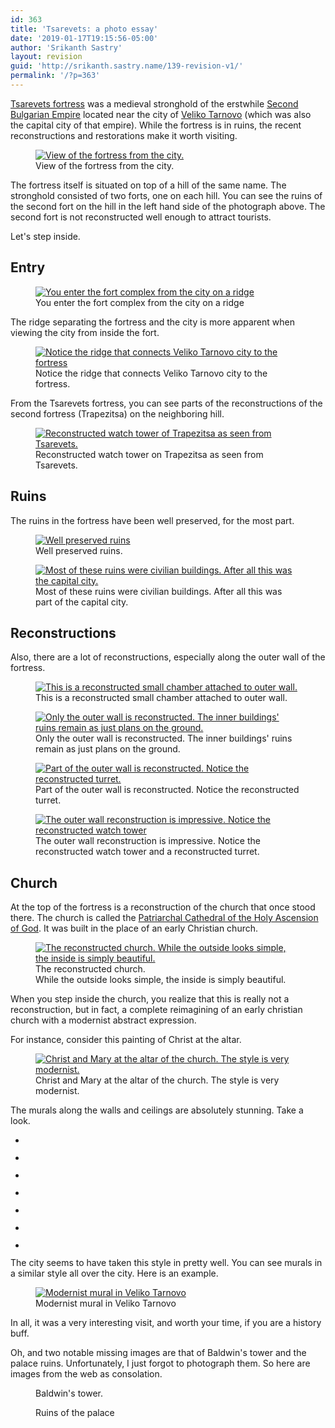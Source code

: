 ```yaml
---
id: 363
title: 'Tsarevets: a photo essay'
date: '2019-01-17T19:15:56-05:00'
author: 'Srikanth Sastry'
layout: revision
guid: 'http://srikanth.sastry.name/139-revision-v1/'
permalink: '/?p=363'
---
```


<!-- wp:paragraph {"className":"firstHeading"} -->
<p class="firstHeading"><a href="https://en.wikipedia.org/wiki/Tsarevets_(fortress)">Tsarevets fortress</a> was a medieval stronghold of the erstwhile <a href="https://en.wikipedia.org/wiki/Second_Bulgarian_Empire">Second Bulgarian Empire</a> located near the city of&nbsp;<a href="https://en.wikipedia.org/wiki/Veliko_Tarnovo">Veliko Tarnovo</a>&nbsp;(which was also the capital city of that empire).&nbsp;While the fortress is in ruins, the recent reconstructions and restorations make it worth visiting.</p>
<!-- /wp:paragraph -->

<!-- wp:image {"id":141,"align":"none"} -->
<figure class="wp-block-image alignnone"><a href="http://srikanth.sastry.name/wp-content/uploads/2015/08/IMG_20150829_110825-e1440950848706.jpg"><img src="http://srikanth.sastry.name/wp-content/uploads/2015/08/IMG_20150829_110825-e1440950848706.jpg" alt="View of the fortress from the city." class="wp-image-141"/></a><figcaption>View of the fortress from the city.</figcaption></figure>
<!-- /wp:image -->

<!-- wp:paragraph -->
<p>The fortress itself is situated on top of a hill of the same name. The stronghold consisted of two forts, one on each hill. You can see the ruins of the second fort on the hill in the left hand side of the photograph above. The second fort is not reconstructed well enough to attract tourists.</p>
<!-- /wp:paragraph -->

<!-- wp:paragraph -->
<p>Let's step inside.</p>
<!-- /wp:paragraph -->

<!-- wp:more -->
<!--more-->
<!-- /wp:more -->

<!-- wp:heading -->
<h2>Entry</h2>
<!-- /wp:heading -->

<!-- wp:image {"id":142,"align":"none"} -->
<figure class="wp-block-image alignnone"><a href="http://srikanth.sastry.name/wp-content/uploads/2015/08/IMG_20150829_111416.jpg"><img src="http://srikanth.sastry.name/wp-content/uploads/2015/08/IMG_20150829_111416-1024x760.jpg" alt="You enter the fort complex from the city on a ridge" class="wp-image-142"/></a><figcaption>You enter the fort complex from the city on a ridge</figcaption></figure>
<!-- /wp:image -->

<!-- wp:paragraph -->
<p>The ridge separating the fortress and the city is more apparent when viewing the city from inside the fort.</p>
<!-- /wp:paragraph -->

<!-- wp:image {"id":143,"align":"none"} -->
<figure class="wp-block-image alignnone"><a href="http://srikanth.sastry.name/wp-content/uploads/2015/08/IMG_20150829_112018.jpg"><img src="http://srikanth.sastry.name/wp-content/uploads/2015/08/IMG_20150829_112018-1024x760.jpg" alt="Notice the ridge that connects Veliko Tarnovo city to the fortress" class="wp-image-143"/></a><figcaption>Notice the ridge that connects Veliko Tarnovo city to the fortress.</figcaption></figure>
<!-- /wp:image -->

<!-- wp:paragraph -->
<p>From the Tsarevets fortress, you can see parts of the reconstructions of the second fortress (Trapezitsa) on the neighboring hill.</p>
<!-- /wp:paragraph -->

<!-- wp:image {"id":145,"align":"none"} -->
<figure class="wp-block-image alignnone"><a href="http://srikanth.sastry.name/wp-content/uploads/2015/08/IMG_20150829_112024.jpg"><img src="http://srikanth.sastry.name/wp-content/uploads/2015/08/IMG_20150829_112024-e1440951061942.jpg" alt="Reconstructed watch tower of Trapezitsa as seen from Tsarevets." class="wp-image-145"/></a><figcaption>Reconstructed watch tower on Trapezitsa as seen from Tsarevets.</figcaption></figure>
<!-- /wp:image -->

<!-- wp:heading -->
<h2>Ruins</h2>
<!-- /wp:heading -->

<!-- wp:paragraph -->
<p>The ruins in the fortress have been well preserved, for the most part.</p>
<!-- /wp:paragraph -->

<!-- wp:image {"id":146,"align":"none"} -->
<figure class="wp-block-image alignnone"><a href="http://srikanth.sastry.name/wp-content/uploads/2015/08/IMG_20150829_122506.jpg"><img src="http://srikanth.sastry.name/wp-content/uploads/2015/08/IMG_20150829_122506-e1440951090373.jpg" alt="Well preserved ruins" class="wp-image-146"/></a><figcaption>Well preserved ruins.</figcaption></figure>
<!-- /wp:image -->

<!-- wp:image {"id":147,"align":"none"} -->
<figure class="wp-block-image alignnone"><a href="http://srikanth.sastry.name/wp-content/uploads/2015/08/IMG_20150829_123317-e1440951114883.jpg"><img src="http://srikanth.sastry.name/wp-content/uploads/2015/08/IMG_20150829_123317-e1440951114883.jpg" alt="Most of these ruins were civilian buildings. After all this was the capital city." class="wp-image-147"/></a><figcaption>Most of these ruins were civilian buildings. After all this was part of the capital city.</figcaption></figure>
<!-- /wp:image -->

<!-- wp:heading -->
<h2>Reconstructions</h2>
<!-- /wp:heading -->

<!-- wp:paragraph -->
<p>Also, there are a lot of reconstructions, especially along the outer wall of the fortress.</p>
<!-- /wp:paragraph -->

<!-- wp:image {"id":148,"align":"left"} -->
<div class="wp-block-image"><figure class="alignleft"><a href="http://srikanth.sastry.name/wp-content/uploads/2015/08/IMG_20150829_120235-e1440951134858.jpg"><img src="http://srikanth.sastry.name/wp-content/uploads/2015/08/IMG_20150829_120235-e1440951134858.jpg" alt="This is a reconstructed small chamber attached to outer wall." class="wp-image-148"/></a><figcaption>This is a reconstructed small chamber attached to outer wall.</figcaption></figure></div>
<!-- /wp:image -->

<!-- wp:image {"id":149,"align":"left"} -->
<div class="wp-block-image"><figure class="alignleft"><a href="http://srikanth.sastry.name/wp-content/uploads/2015/08/IMG_20150829_122451-e1440951158106.jpg"><img src="http://srikanth.sastry.name/wp-content/uploads/2015/08/IMG_20150829_122451-e1440951158106.jpg" alt="Only the outer wall is reconstructed. The inner buildings' ruins remain as just plans on the ground." class="wp-image-149"/></a><figcaption>Only the outer wall is reconstructed. The inner buildings' ruins remain as just plans on the ground.</figcaption></figure></div>
<!-- /wp:image -->

<!-- wp:image {"id":150,"align":"left"} -->
<div class="wp-block-image"><figure class="alignleft"><a href="http://srikanth.sastry.name/wp-content/uploads/2015/08/IMG_20150829_122457-e1440951268695.jpg"><img src="http://srikanth.sastry.name/wp-content/uploads/2015/08/IMG_20150829_122457-e1440951268695.jpg" alt="Part of the outer wall is reconstructed. Notice the reconstructed turret." class="wp-image-150"/></a><figcaption>Part of the outer wall is reconstructed. Notice the reconstructed turret.</figcaption></figure></div>
<!-- /wp:image -->

<!-- wp:image {"id":151,"align":"left"} -->
<div class="wp-block-image"><figure class="alignleft"><a href="http://srikanth.sastry.name/wp-content/uploads/2015/08/IMG_20150829_123355.jpg"><img src="http://srikanth.sastry.name/wp-content/uploads/2015/08/IMG_20150829_123355-e1440951294652.jpg" alt="The outer wall reconstruction is impressive. Notice the reconstructed watch tower" class="wp-image-151"/></a><figcaption>The outer wall reconstruction is impressive. Notice the reconstructed watch tower and a reconstructed turret.</figcaption></figure></div>
<!-- /wp:image -->

<!-- wp:heading -->
<h2>Church</h2>
<!-- /wp:heading -->

<!-- wp:paragraph -->
<p>At the top of the fortress is a reconstruction of the church that once stood there. The church is called the <a href="https://en.wikipedia.org/wiki/Patriarchal_Cathedral_of_the_Holy_Ascension_of_God">Patriarchal Cathedral of the Holy Ascension of God</a>. It was built in the place of an early Christian church.</p>
<!-- /wp:paragraph -->

<!-- wp:image {"id":152,"align":"none"} -->
<figure class="wp-block-image alignnone"><a href="http://srikanth.sastry.name/wp-content/uploads/2015/08/IMG_20150829_115024-e1440951320333.jpg"><img src="http://srikanth.sastry.name/wp-content/uploads/2015/08/IMG_20150829_115024-e1440951320333.jpg" alt="The reconstructed church. While the outside looks simple, the inside is simply beautiful." class="wp-image-152"/></a><figcaption>The reconstructed church. <br>While the outside looks simple, the inside is simply beautiful.</figcaption></figure>
<!-- /wp:image -->

<!-- wp:paragraph -->
<p>When you step inside the church, you realize that this is really not a reconstruction, but in fact, a complete reimagining of an early christian church with a modernist abstract expression.</p>
<!-- /wp:paragraph -->

<!-- wp:paragraph -->
<p>For instance, consider this painting of Christ&nbsp;at the altar.</p>
<!-- /wp:paragraph -->

<!-- wp:image {"id":153,"align":"none"} -->
<figure class="wp-block-image alignnone"><a href="http://srikanth.sastry.name/wp-content/uploads/2015/08/IMG_20150829_113900.jpg"><img src="http://srikanth.sastry.name/wp-content/uploads/2015/08/IMG_20150829_113900-760x1024.jpg" alt="Christ and Mary at the altar of the church. The style is very modernist." class="wp-image-153"/></a><figcaption>Christ and Mary at the altar of the church. The style is very modernist.</figcaption></figure>
<!-- /wp:image -->

<!-- wp:paragraph -->
<p>The murals along the walls and ceilings are absolutely stunning. Take a look.</p>
<!-- /wp:paragraph -->

<!-- wp:gallery {"ids":[160,159,158,157,156,155,154]} -->
<ul class="wp-block-gallery columns-3 is-cropped"><li class="blocks-gallery-item"><figure><img src="http://srikanth.sastry.name/wp-content/uploads/2015/08/IMG_20150829_114523-760x1024.jpg" alt="" data-id="160" data-link="http://srikanth.sastry.name/tsarevets-a-photo-essay/img_20150829_114523/" class="wp-image-160"/></figure></li><li class="blocks-gallery-item"><figure><img src="http://srikanth.sastry.name/wp-content/uploads/2015/08/IMG_20150829_114123-e1440929171895-1024x760.jpg" alt="" data-id="159" data-link="http://srikanth.sastry.name/tsarevets-a-photo-essay/img_20150829_114123/" class="wp-image-159"/></figure></li><li class="blocks-gallery-item"><figure><img src="http://srikanth.sastry.name/wp-content/uploads/2015/08/IMG_20150829_114056-760x1024.jpg" alt="" data-id="158" data-link="http://srikanth.sastry.name/tsarevets-a-photo-essay/img_20150829_114056/" class="wp-image-158"/></figure></li><li class="blocks-gallery-item"><figure><img src="http://srikanth.sastry.name/wp-content/uploads/2015/08/IMG_20150829_114014-760x1024.jpg" alt="" data-id="157" data-link="http://srikanth.sastry.name/tsarevets-a-photo-essay/img_20150829_114014/" class="wp-image-157"/></figure></li><li class="blocks-gallery-item"><figure><img src="http://srikanth.sastry.name/wp-content/uploads/2015/08/IMG_20150829_113946-760x1024.jpg" alt="" data-id="156" data-link="http://srikanth.sastry.name/tsarevets-a-photo-essay/img_20150829_113946/" class="wp-image-156"/></figure></li><li class="blocks-gallery-item"><figure><img src="http://srikanth.sastry.name/wp-content/uploads/2015/08/IMG_20150829_113921-760x1024.jpg" alt="" data-id="155" data-link="http://srikanth.sastry.name/tsarevets-a-photo-essay/img_20150829_113921/" class="wp-image-155"/></figure></li><li class="blocks-gallery-item"><figure><img src="http://srikanth.sastry.name/wp-content/uploads/2015/08/IMG_20150829_113833-760x1024.jpg" alt="" data-id="154" data-link="http://srikanth.sastry.name/tsarevets-a-photo-essay/img_20150829_113833/" class="wp-image-154"/></figure></li></ul>
<!-- /wp:gallery -->

<!-- wp:paragraph -->
<p>The city seems to have taken this style in pretty well. You can see murals in a similar style all over the city. Here is an example.</p>
<!-- /wp:paragraph -->

<!-- wp:image {"id":163,"align":"none"} -->
<figure class="wp-block-image alignnone"><a href="http://srikanth.sastry.name/wp-content/uploads/2015/08/IMG_20150829_110451.jpg"><img src="http://srikanth.sastry.name/wp-content/uploads/2015/08/IMG_20150829_110451-e1440951390918.jpg" alt="Modernist mural in Veliko Tarnovo" class="wp-image-163"/></a><figcaption>Modernist mural in Veliko Tarnovo</figcaption></figure>
<!-- /wp:image -->

<!-- wp:paragraph -->
<p>In all, it was a very interesting visit, and worth your time, if you are a history buff.</p>
<!-- /wp:paragraph -->

<!-- wp:paragraph -->
<p>Oh, and two&nbsp;notable missing images are that of Baldwin's tower and the palace ruins. Unfortunately, I just forgot to photograph them. So here are images from the web as consolation.</p>
<!-- /wp:paragraph -->

<!-- wp:image {"align":"left"} -->
<div class="wp-block-image"><figure class="alignleft"><a href="https://upload.wikimedia.org/wikipedia/commons/a/a4/Bal.Kyla.jpg"><img src="https://upload.wikimedia.org/wikipedia/commons/a/a4/Bal.Kyla.jpg" alt=""/></a><figcaption>Baldwin's tower.</figcaption></figure></div>
<!-- /wp:image -->

<!-- wp:image {"align":"center"} -->
<div class="wp-block-image"><figure class="aligncenter"><a href="https://upload.wikimedia.org/wikipedia/commons/5/57/Veliko_Tarnovo_%28%D0%92%D0%B5%D0%BB%D0%B8%D0%BA%D0%BE_%D0%A2%D1%8A%D1%80%D0%BD%D0%BE%D0%B2%D0%BE%29_-_Tsarevets_%28Palace%29.JPG"><img src="https://upload.wikimedia.org/wikipedia/commons/5/57/Veliko_Tarnovo_%28%D0%92%D0%B5%D0%BB%D0%B8%D0%BA%D0%BE_%D0%A2%D1%8A%D1%80%D0%BD%D0%BE%D0%B2%D0%BE%29_-_Tsarevets_%28Palace%29.JPG" alt=""/></a><figcaption>Ruins of the palace</figcaption></figure></div>
<!-- /wp:image -->